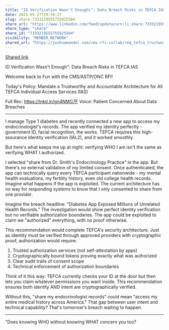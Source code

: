 ```yaml
---
title: "ID Verification Wasn't Enough\": Data Breach Risks in TEFCA IAS"
date: 2025-05-27T19:56:27
slug: share-7333219555755925504
share_url: "https://www.linkedin.com/feed/update/urn:li:share:7333219555755925504"
share_type: "share"
share_id: "7333219555755925504"
visibility: "MEMBER_NETWORK"
shared_url: "https://joshuamandel.com/cms-rfi-collab/req_tefca_trustworthy_ias_architecture?1234"
---
```


[Shared link](https://joshuamandel.com/cms-rfi-collab/req_tefca_trustworthy_ias_architecture?1234)

ID Verification Wasn't Enough": Data Breach Risks in TEFCA IAS

Welcome back to Fun with the CMS/ASTP/ONC RFI!

Today's Policy: Mandate a Trustworthy and Accountable Architecture for All TEFCA Individual Access Services (IAS)

Full Rec: https://lnkd.in/gn4NMG7F
Voice: Patient Concerned About Data Breaches

---

I manage Type 1 diabetes and recently connected a new app to access my endocrinologist's records. The app verified my identity perfectly - government ID, facial recognition, the works. TEFCA requires this high-assurance identity verification (IAL2), and it worked smoothly.

But here's what keeps me up at night: verifying WHO I am isn't the same as verifying WHAT I authorized.

I selected "share from Dr. Smith's Endocrinology Practice" in the app. But there's no external validation of my limited consent. Once authenticated, the app can technically query every TEFCA participant nationwide - my mental health evaluations, my fertility history, even old college health records. Imagine what happens if the app is exploited. The current architecture has no way for responding systems to know that I only consented to share from one provider.

Imagine the breach headline: "Diabetes App Exposed Millions of Unrelated Health Records." The investigation would show perfect identity verification but no verifiable authorization boundaries. The app could be exploited to claim we "authorized" everything, with no proof otherwise.

This recommendation would complete TEFCA's security architecture. Just as identity must be verified through approved providers with cryptographic proof, authorization would require:

1. Trusted authorization services (not self-attestation by apps)
2. Cryptographically bound tokens proving exactly what was authorized
3. Clear audit trails of consent scope
4. Technical enforcement of authorization boundaries

Think of it this way: TEFCA currently checks your ID at the door but then lets you claim whatever permissions you want inside. This recommendation ensures both identity AND intent are cryptographically verified.

Without this, "share my endocrinologist records" could mean "access my entire medical history across America." That gap between user intent and technical capability? That's tomorrow's breach waiting to happen.

---

"Does knowing WHO without knowing WHAT concern you too?
